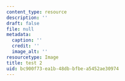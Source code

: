 ```yaml
---
content_type: resource
description: ''
draft: false
file: null
metadata:
  caption: ''
  credit: ''
  image_alt: ''
resourcetype: Image
title: test 2
uid: bc900f73-ea1b-48db-bfbe-a5452ae30974
---
```

